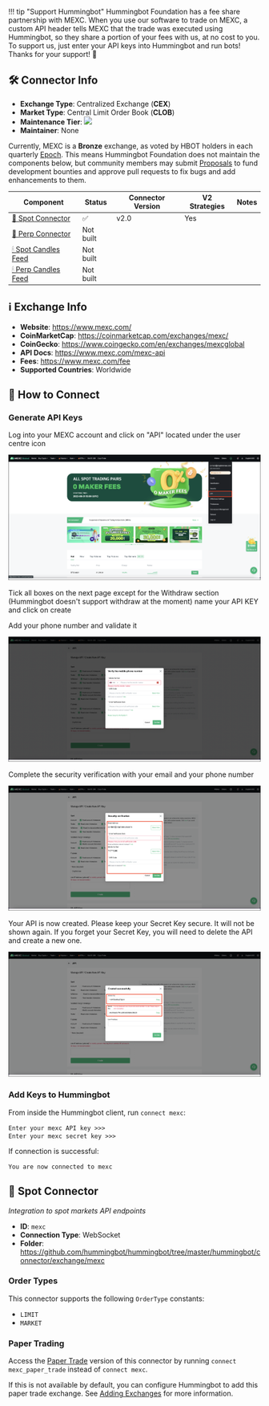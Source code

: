 !!! tip "Support Hummingbot"
    Hummingbot Foundation has a fee share partnership with MEXC. When you use our software to trade on MEXC, a custom API header tells MEXC that the trade was executed using Hummingbot, so they share a portion of your fees with us, at no cost to you. To support us, just enter your API keys into Hummingbot and run bots! Thanks for your support! 🙏

## 🛠 Connector Info

- **Exchange Type**: Centralized Exchange (**CEX**)
- **Market Type**: Central Limit Order Book (**CLOB**)
- **Maintenance Tier**: ![](https://img.shields.io/static/v1?label=Hummingbot&message=BRONZE&color=green)
- **Maintainer**: None

Currently, MEXC is a **Bronze** exchange, as voted by HBOT holders in each quarterly [Epoch](/governance/epochs). This means Hummingbot Foundation does not maintain the components below, but community members may submit [Proposals](/governance/proposals) to fund development bounties and approve pull requests to fix bugs and add enhancements to them.

| Component | Status | Connector Version | V2 Strategies | Notes | 
| --------- | ------ | ----------------- |  ------------ | ----- |
| [🔀 Spot Connector](#spot-connector) | ✅ | v2.0 | Yes | |
| [🔀 Perp Connector](#perp-connector) | Not built |
| [🕯 Spot Candles Feed](#spot-candles-feed) | Not built  | 
| [🕯 Perp Candles Feed](#perp-candles-feed) | Not built  | 

## ℹ️ Exchange Info

- **Website**: <https://www.mexc.com/>
- **CoinMarketCap**: <https://coinmarketcap.com/exchanges/mexc/>
- **CoinGecko**: <https://www.coingecko.com/en/exchanges/mexcglobal>
- **API Docs**: <https://www.mexc.com/mexc-api>
- **Fees**: <https://www.mexc.com/fee>
- **Supported Countries**: Worldwide

## 🔑 How to Connect

### Generate API Keys

Log into your MEXC account and click on "API" located under the user centre icon

![API](mexc-api1.png)

Tick all boxes on the next page except for the Withdraw section (Hummingbot doesn't support withdraw at the moment) name your API KEY and click on create

Add your phone number and validate it

![API](mexc-api2.png)

Complete the security verification with your email and your phone number

![API](mexc-api3.png)

Your API is now created. Please keep your Secret Key secure. It will not be shown again. If you forget your Secret Key, you will need to delete the API and create a new one.

![API](mexc-api4.png)

### Add Keys to Hummingbot

From inside the Hummingbot client, run `connect mexc`:

```
Enter your mexc API key >>>
Enter your mexc secret key >>>
```

If connection is successful:

```
You are now connected to mexc
```

## 🔀 Spot Connector
*Integration to spot markets API endpoints*

- **ID**: `mexc`
- **Connection Type**: WebSocket
- **Folder**: <https://github.com/hummingbot/hummingbot/tree/master/hummingbot/connector/exchange/mexc>

### Order Types

This connector supports the following `OrderType` constants:

- `LIMIT`
- `MARKET`

### Paper Trading

Access the [Paper Trade](/global-configs/paper-trade/) version of this connector by running `connect mexc_paper_trade` instead of `connect mexc`.

If this is not available by default, you can configure Hummingbot to add this paper trade exchange. See [Adding Exchanges](/global-configs/paper-trade/#adding-exchanges) for more information.
```
